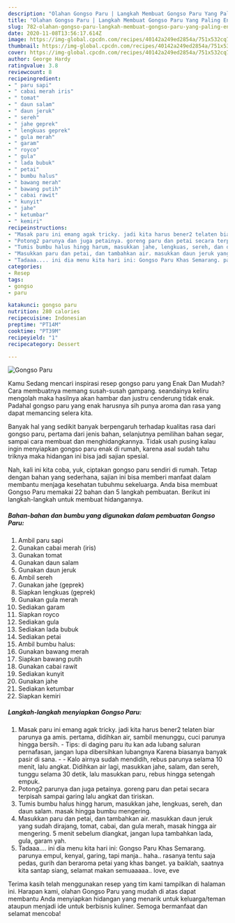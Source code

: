 ```yaml
---
description: "Olahan Gongso Paru | Langkah Membuat Gongso Paru Yang Paling Enak"
title: "Olahan Gongso Paru | Langkah Membuat Gongso Paru Yang Paling Enak"
slug: 782-olahan-gongso-paru-langkah-membuat-gongso-paru-yang-paling-enak
date: 2020-11-08T13:56:17.614Z
image: https://img-global.cpcdn.com/recipes/40142a249ed2854a/751x532cq70/gongso-paru-foto-resep-utama.jpg
thumbnail: https://img-global.cpcdn.com/recipes/40142a249ed2854a/751x532cq70/gongso-paru-foto-resep-utama.jpg
cover: https://img-global.cpcdn.com/recipes/40142a249ed2854a/751x532cq70/gongso-paru-foto-resep-utama.jpg
author: George Hardy
ratingvalue: 3.8
reviewcount: 8
recipeingredient:
- " paru sapi"
- " cabai merah iris"
- " tomat"
- " daun salam"
- " daun jeruk"
- " sereh"
- " jahe geprek"
- " lengkuas geprek"
- " gula merah"
- " garam"
- " royco"
- " gula"
- " lada bubuk"
- " petai"
- " bumbu halus"
- " bawang merah"
- " bawang putih"
- " cabai rawit"
- " kunyit"
- " jahe"
- " ketumbar"
- " kemiri"
recipeinstructions:
- "Masak paru ini emang agak tricky. jadi kita harus bener2 telaten biar parunya ga amis. pertama, didihkan air, sambil menunggu, cuci parunya hingga bersih. Tips: di daging paru itu kan ada lubang saluran pernafasan, jangan lupa dibersihkan lubangnya Karena biasanya banyak pasir di sana.   Kalo airnya sudah mendidih, rebus parunya selama 10 menit, lalu angkat. Didihkan air lagi, masukkan jahe, salam, dan sereh, tunggu selama 30 detik, lalu masukkan paru, rebus hingga setengah empuk."
- "Potong2 parunya dan juga petainya. goreng paru dan petai secara terpisah sampai garing lalu angkat dan tiriskan."
- "Tumis bumbu halus hingg harum, masukkan jahe, lengkuas, sereh, dan daun salam. masak hingga bumbu mengering."
- "Masukkan paru dan petai, dan tambahkan air. masukkan daun jeruk yang sudah dirajang, tomat, cabai, dan gula merah, masak hingga air mengering. 5 menit sebelum diangkat, jangan lupa tambahkan lada, gula, garam yah."
- "Tadaaa.... ini dia menu kita hari ini: Gongso Paru Khas Semarang. parunya empul, kenyal, garing, tapi manja.. haha.. rasanya tentu saja pedas, gurih dan beraroma petai yang khas banget. ya baiklah, saatnya kita santap siang, selamat makan semuaaaaa.. love, eve"
categories:
- Resep
tags:
- gongso
- paru

katakunci: gongso paru 
nutrition: 280 calories
recipecuisine: Indonesian
preptime: "PT14M"
cooktime: "PT39M"
recipeyield: "1"
recipecategory: Dessert

---
```



![Gongso Paru](https://img-global.cpcdn.com/recipes/40142a249ed2854a/751x532cq70/gongso-paru-foto-resep-utama.jpg)

Kamu Sedang mencari inspirasi resep gongso paru yang Enak Dan Mudah? Cara membuatnya memang susah-susah gampang. seandainya keliru mengolah maka hasilnya akan hambar dan justru cenderung tidak enak. Padahal gongso paru yang enak harusnya sih punya aroma dan rasa yang dapat memancing selera kita.

Banyak hal yang sedikit banyak berpengaruh terhadap kualitas rasa dari gongso paru, pertama dari jenis bahan, selanjutnya pemilihan bahan segar, sampai cara membuat dan menghidangkannya. Tidak usah pusing kalau ingin menyiapkan gongso paru enak di rumah, karena asal sudah tahu triknya maka hidangan ini bisa jadi sajian spesial.




Nah, kali ini kita coba, yuk, ciptakan gongso paru sendiri di rumah. Tetap dengan bahan yang sederhana, sajian ini bisa memberi manfaat dalam membantu menjaga kesehatan tubuhmu sekeluarga. Anda bisa membuat Gongso Paru memakai 22 bahan dan 5 langkah pembuatan. Berikut ini langkah-langkah untuk membuat hidangannya.

<!--inarticleads1-->

##### Bahan-bahan dan bumbu yang digunakan dalam pembuatan Gongso Paru:

1. Ambil  paru sapi
1. Gunakan  cabai merah (iris)
1. Gunakan  tomat
1. Gunakan  daun salam
1. Gunakan  daun jeruk
1. Ambil  sereh
1. Gunakan  jahe (geprek)
1. Siapkan  lengkuas (geprek)
1. Gunakan  gula merah
1. Sediakan  garam
1. Siapkan  royco
1. Sediakan  gula
1. Sediakan  lada bubuk
1. Sediakan  petai
1. Ambil  bumbu halus:
1. Gunakan  bawang merah
1. Siapkan  bawang putih
1. Gunakan  cabai rawit
1. Sediakan  kunyit
1. Gunakan  jahe
1. Sediakan  ketumbar
1. Siapkan  kemiri




<!--inarticleads2-->

##### Langkah-langkah menyiapkan Gongso Paru:

1. Masak paru ini emang agak tricky. jadi kita harus bener2 telaten biar parunya ga amis. pertama, didihkan air, sambil menunggu, cuci parunya hingga bersih. - Tips: di daging paru itu kan ada lubang saluran pernafasan, jangan lupa dibersihkan lubangnya Karena biasanya banyak pasir di sana.  -  - Kalo airnya sudah mendidih, rebus parunya selama 10 menit, lalu angkat. Didihkan air lagi, masukkan jahe, salam, dan sereh, tunggu selama 30 detik, lalu masukkan paru, rebus hingga setengah empuk.
1. Potong2 parunya dan juga petainya. goreng paru dan petai secara terpisah sampai garing lalu angkat dan tiriskan.
1. Tumis bumbu halus hingg harum, masukkan jahe, lengkuas, sereh, dan daun salam. masak hingga bumbu mengering.
1. Masukkan paru dan petai, dan tambahkan air. masukkan daun jeruk yang sudah dirajang, tomat, cabai, dan gula merah, masak hingga air mengering. 5 menit sebelum diangkat, jangan lupa tambahkan lada, gula, garam yah.
1. Tadaaa.... ini dia menu kita hari ini: Gongso Paru Khas Semarang. parunya empul, kenyal, garing, tapi manja.. haha.. rasanya tentu saja pedas, gurih dan beraroma petai yang khas banget. ya baiklah, saatnya kita santap siang, selamat makan semuaaaaa.. love, eve




Terima kasih telah menggunakan resep yang tim kami tampilkan di halaman ini. Harapan kami, olahan Gongso Paru yang mudah di atas dapat membantu Anda menyiapkan hidangan yang menarik untuk keluarga/teman ataupun menjadi ide untuk berbisnis kuliner. Semoga bermanfaat dan selamat mencoba!
